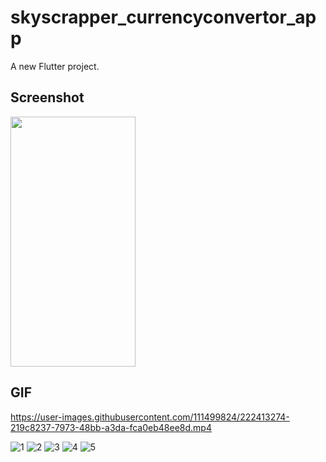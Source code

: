# skyscrapper_currencyconvertor_app

A new Flutter project.

## Screenshot
<img src="https://user-images.githubusercontent.com/111499824/222413548-31004825-7e6d-48bf-b801-25ec3bfccedd.jpg" alt="" data-canonical-src="https://gyazo.com/eb5c5741b6a9a16c692170a41a49c858.png" width="200" height="400" />

## GIF
https://user-images.githubusercontent.com/111499824/222413274-219c8237-7973-48bb-a3da-fca0eb48ee8d.mp4

![1]()
![2](https://user-images.githubusercontent.com/111499824/222413569-5869a80a-feda-4b2e-97f0-ee6ae2c8ba32.jpg)
![3](https://user-images.githubusercontent.com/111499824/222413580-b83f252e-3242-4417-b4a0-15fd334cbb6a.jpg)
![4](https://user-images.githubusercontent.com/111499824/222413588-d51805ab-564d-45e5-a2eb-ae3e12c7f84c.jpg)
![5](https://user-images.githubusercontent.com/111499824/222413609-13e5b49c-025f-45af-8a36-15e7d87314ad.jpg)
